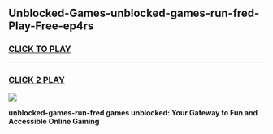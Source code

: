 
## Unblocked-Games-unblocked-games-run-fred-Play-Free-ep4rs
<h3>
<a href="https://premium76.site?title=unblocked-games-run-fred&ref=23A">CLICK TO PLAY</a></h3>
<hr>

<h3>
<a href="https://premium76.site?title=unblocked-games-run-fred&ref=23A">CLICK 2 PLAY</a>
  
</h3>

<a href="https://premium76.site?title=unblocked-games-run-fred&ref=23A"><img src="https://clearcache.store/games.png"></a>


**unblocked-games-run-fred games unblocked: Your Gateway to Fun and Accessible Online Gaming**
